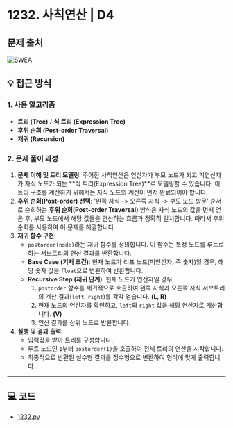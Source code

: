 # 1232. 사칙연산 | D4

## 문제 출처
![SWEA](https://swexpertacademy.com/main/talk/solvingClub/problemView.do?solveclubId=AZh9Pr4Kw1nHBINp&contestProbId=AV141J8KAIcCFAYD&probBoxId=AZjPzi56xljHBIO0&type=PROBLEM&problemBoxTitle=Tree&problemBoxCnt=3)

## 💡 접근 방식

### 1. 사용 알고리즘
* **트리 (Tree)** / **식 트리 (Expression Tree)**
* **후위 순회 (Post-order Traversal)**
* **재귀 (Recursion)**

### 2. 문제 풀이 과정
1.  **문제 이해 및 트리 모델링**: 주어진 사칙연산은 연산자가 부모 노드가 되고 피연산자가 자식 노드가 되는 **식 트리(Expression Tree)**로 모델링할 수 있습니다. 이 트리 구조를 계산하기 위해서는 자식 노드의 계산이 먼저 완료되어야 합니다.
2.  **후위 순회(Post-order) 선택**: '왼쪽 자식 -> 오른쪽 자식 -> 부모 노드 방문' 순서로 순회하는 **후위 순회(Post-order Traversal)** 방식은 자식 노드의 값을 먼저 얻은 후, 부모 노드에서 해당 값들을 연산하는 흐름과 정확히 일치합니다. 따라서 후위 순회를 사용하여 이 문제를 해결합니다.
3.  **재귀 함수 구현**:
    * `postorder(node)`라는 재귀 함수를 정의합니다. 이 함수는 특정 노드를 루트로 하는 서브트리의 연산 결과를 반환합니다.
    * **Base Case (기저 조건)**: 현재 노드가 리프 노드(피연산자, 즉 숫자)일 경우, 해당 숫자 값을 `float`으로 변환하여 반환합니다.
    * **Recursive Step (재귀 단계)**: 현재 노드가 연산자일 경우,
        1.  `postorder` 함수를 재귀적으로 호출하여 왼쪽 자식과 오른쪽 자식 서브트리의 계산 결과(`left`, `right`)를 각각 얻습니다. **(L, R)**
        2.  현재 노드의 연산자를 확인하고, `left`와 `right` 값을 해당 연산자로 계산합니다. **(V)**
        3.  연산 결과를 상위 노드로 반환합니다.
4.  **실행 및 결과 출력**:
    * 입력값을 받아 트리를 구성합니다.
    * 루트 노드인 `1`부터 `postorder(1)`을 호출하여 전체 트리의 연산을 시작합니다.
    * 최종적으로 반환된 실수형 결과를 정수형으로 변환하여 형식에 맞게 출력합니다.


---

## 💻 코드
* [1232.py](1232.py)